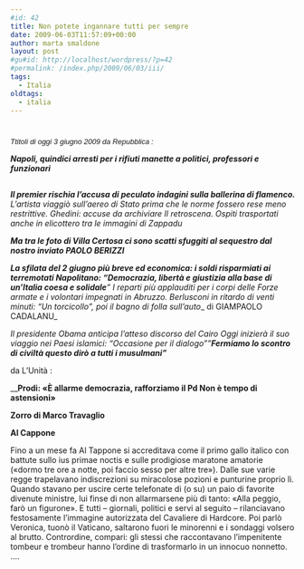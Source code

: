```yaml
---
#id: 42
title: Non potete ingannare tutti per sempre
date: 2009-06-03T11:57:09+00:00
author: marta smaldone
layout: post
#gu#id: http://localhost/wordpress/?p=42
#permalink: /index.php/2009/06/03/iii/
tags:
  - Italia
oldtags:
  - italia
---
```

# <!-- fine TITOLO -->

<p style="text-align: left;">
  <em><span style="font-size: medium;"><span style="font-family: trebuchet ms,geneva;"><span style="font-size: small;"><span style="font-family: Arial,Helvetica;">Ttitoli di oggi 3 giu</span></span></span></span></em><em><span style="font-size: medium;"><span style="font-family: trebuchet ms,geneva;"><span style="font-size: small;"><span style="font-family: Arial,Helvetica;">gno 2009 da Repubblica :</span></span></span></span></em>
</p>

**_Napoli, quindici arresti per i rifiuti manette a politici, professori e funzionari_**

## <!-- inizio SOMMARIO -->

<!-- inizio FIRMA -->

_**Il premier rischia l&#8217;accusa di peculato indagini sulla ballerina di flamenco.** L&#8217;artista viaggiò sull&#8217;aereo di Stato prima che le norme fossero rese meno restrittive. Ghedini: accuse da archiviare_ _Il retroscena. Ospiti trasportati anche in elicottero tra le immagini di Zappadu_ <!-- inizio TITOLO -->

**_Ma tra le foto di Villa Certosa ci sono scatti sfuggiti al sequestro <span class="txt12">dal nostro inviato PAOLO BERIZZI</span>_**

_**La sfilata del 2 giugno più breve ed economica: i soldi risparmiati ai terremotati Napolitano: &#8220;Democrazia, libertà e giustizia alla base di un&#8217;Italia coesa e solidale**&#8221; I reparti più applauditi per i corpi delle_ _Forze armate e i volontari impegnati in Abruzzo. Berlusconi in ritardo di venti minuti: &#8220;Un torcicollo&#8221;, poi il bagno di folla sull&#8217;auto__ <span class="txt12">di GIAMPAOLO CADALANU</span>_

<!-- inizio TITOLO -->

<!-- Ultima modifica : 2009-06-03 09:35:51 -->

_Il presidente Obama anticipa l&#8217;atteso discorso del Cairo Oggi inizierà il suo viaggio nei Paesi islamici: &#8220;Occasione per il dialogo&#8221;&#8221;**Fermiamo lo scontro di civiltà questo dirò a tutti i musulmani&#8221;**_

da L&#8217;Unità :

__**Prodi: «È allarme democrazia, rafforziamo il Pd Non è tempo di astensioni»**

**Zorro <span class="firma">di Marco Travaglio </span>**

**Al Cappone** 

Fino a un mese fa Al Tappone si accreditava come il primo gallo italico con battute sullo ius primae noctis e sulle prodigiose maratone amatorie («dormo tre ore a notte, poi faccio sesso per altre tre»). Dalle sue varie regge trapelavano indiscrezioni su miracolose pozioni e punturine proprio lì. Quando stavano per uscire certe telefonate di (o su) un paio di favorite divenute ministre, lui finse di non allarmarsene più di tanto: «Alla peggio, farò un figurone». E tutti &#8211; giornali, politici e servi al seguito &#8211; rilanciavano festosamente l’immagine autorizzata del Cavaliere di Hardcore. Poi parlò Veronica, tuonò il Vaticano, saltarono fuori le minorenni e i sondaggi volsero al brutto. Contrordine, compari: gli stessi che raccontavano l’impenitente tombeur e trombeur hanno l’ordine di trasformarlo in un innocuo nonnetto. &#8230;.

# <!-- inizio TITOLO -->

<!-- fine TITOLO -->

### <!-- inizio FIRMA -->